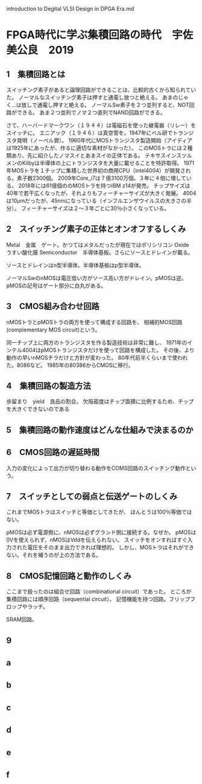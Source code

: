 introduction to Degital VLSI Design in DPGA Era.md

# FPGA時代に学ぶ集積回路の時代　宇佐美公良　2019

## 1　集積回路とは

スイッチング素子があると論理回路ができることは、比較的古くから知られていた。
ノーマルなスイッチング素子は押すと通電し放つと絶える。
あまのじゃく…は放しで通電し押すと絶える。
ノーマルSw素子を２つ並列すると、NOT回路ができる。
あま２つ並列でノマ２つ直列でNAND回路ができる。

さて、ハーバードマークワン（１９４４）は電磁石を使った継電器（リレー）をスイッチに。
エニアック（１９４６）は真空管を。1947年にベル研でトランジスタ発明（ノーベル賞）。
1960年代にMOSトランジスタ製造開始（アイディアは1925年にあったが、作るに適切な素材がなかった）。
このMOSトラには２種類あり、先に紹介したノマスイとあまスイの正体である。
テキサスインスツルメンのKilbyは半導体の上にトランジスタを大量に載せることを特許取得。
1971年MOSトラを１チップに集積した世界初の商用CPU（intel4004）が開発される。素子数2300個。
2009年Core_i7は７億3100万個。３年に４倍に増している。
2018年には61億個ののMOSトラを持つIBM z14が発売。
チップサイズは40年で若干広くなったが、それよりもフィーチャーサイズが大きく発展。
4004は10μmだったが、45nmになっている（インフルエンザウイルスの大きさの半分）。
フィーチャーサイズは２～３年ごとに30％小さくなっている。

## 2　スイッチング素子の正体とオンオフするしくみ

Metal　金属　ゲート。かつてはメタルだったが現在ではポリシリコン
Oxide　うすい酸化膜
Semiconductor　半導体基板。さらにソースとドレインが載る。

ソースとドレインはn型半導体。半導体基板はp型半導体。

ノーマルSwのnMOSは電圧低い方がソース高い方がドレイン。pMOSは逆。
pMOSの記号はゲート部分に白丸がある。


## 3　CMOS組み合わせ回路

nMOSトラとpMOSトラの両方を使って構成する回路を、
相補的MOS回路(complementary MOS circuit)という。

同一チップ上に両方のトランジスタを作る製造技術は非常に難し、
1971年のインテル4004はpMOSトランジスタだけを使って回路を構成した。
その後、より動作の早いnMOSチラだけと方針が変わった。
80年代前半くらいまで使われた。8086など。
1985年の80386からCMOSに移行。

## 4　集積回路の製造方法

歩留まり　yield　良品の割合。
欠陥密度はチップ面積に比例するため、チップを大きくできないのである

## 5　集積回路の動作速度はどんな仕組みで決まるのか

## 6　CMOS回路の遅延時間

入力の変化によって出力が切り替わる動作をCOMS回路のスイッチング動作という。

## 7　スイッチとしての弱点と伝送ゲートのしくみ

これまでMOSトラはスイッチと等価としてきたが、
ほんとうは100％等価ではない。

pMOSは必ず電源側に、nMOSは必ずグランド側に接続する。なぜか。
pMOSは0Vを使えられず、nMOSはVddを伝えられない。
スイッチをオンすればすぐ入力された電圧をそのまま出力できれば理想的。
しかし、MOSトラはそれができない。それを補うのが上の方法である。


## 8　CMOS記憶回路と動作のしくみ

ここまで扱ったのは組合せ回路（combinational circuit）であった。
ところが集積回路には順序回路（sequential circuit）、
記憶機能を持つ回路。フリップフロップやラッチ。

SRAM回路。


## 9 　

## a　

## b　

## c　

## d　

## e　

## f　

